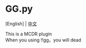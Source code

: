 # GG.py

[English] | [中文](https://github.com/HongSZ2333/hcn/#readme_cn)

This is a MCDR plugin
<br>When you using !!gg，you will dead
